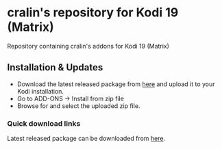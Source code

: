 # cralin's repository for Kodi 19 (Matrix)

Repository containing cralin's addons for Kodi 19 (Matrix)

## Installation & Updates

* Download the latest released package from [here](https://github.com/cralin/repository.cralin.Kodi_19/releases/latest) and upload it to your Kodi installation.
* Go to ADD-ONS -> Install from zip file
* Browse for and select the uploaded zip file.


### Quick download links

Latest released package can be downloaded from [here](https://github.com/cralin/repository.cralin.Kodi_19/releases/latest).

